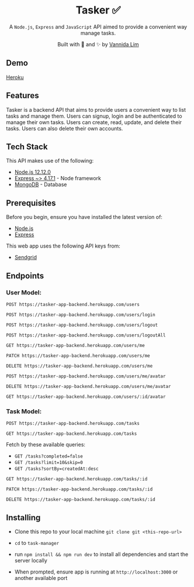 <h1 align='center'><b>Tasker ✅</b></h1>  
<p align='center'>
A <code>Node.js</code>, <code>Express</code> and <code>JavaScript</code> API aimed to provide
a convenient way manage tasks.
</p>

<p align="center">
Built with 💖 and ✨ by <a href='https://github.com/vannida-lim'>Vannida
Lim</a>
</p>

**Demo**
------------
[Heroku](https://tasker-app-backend.herokuapp.com/)

**Features**
------------

Tasker is a backend API that aims to provide users a convenient way to list tasks and manage them. Users can signup, login and be authenticated to manage their own tasks. Users can create, read, update, and delete their tasks. Users can also delete their own accounts. 

**Tech Stack**
--------------

This API makes use of the following:

-   [Node.js 12.12.0](https://nodejs.org/en/)
-   [Express ~> 4.17.1](https://expressjs.com/) - Node framework
-   [MongoDB](https://www.mongodb.com/) - Database

**Prerequisites**
-----------------

Before you begin, ensure you have installed the latest version of:

-   [Node.js](https://nodejs.org/en/)
-   [Express](https://expressjs.com/)

This web app uses the following API keys from:

-   [Sendgrid](https://sendgrid.com/)

**Endpoints**
--------------
### User Model: 

`POST https://tasker-app-backend.herokuapp.com/users`

`POST https://tasker-app-backend.herokuapp.com/users/login`

`POST https://tasker-app-backend.herokuapp.com/users/logout`

`POST https://tasker-app-backend.herokuapp.com/users/logoutAll`

`GET https://tasker-app-backend.herokuapp.com/users/me`

`PATCH https://tasker-app-backend.herokuapp.com/users/me`

`DELETE https://tasker-app-backend.herokuapp.com/users/me`

`POST https://tasker-app-backend.herokuapp.com/users/me/avatar`

`DELETE https://tasker-app-backend.herokuapp.com/users/me/avatar`

`GET https://tasker-app-backend.herokuapp.com/users/:id/avatar`

### Task Model: 

`POST https://tasker-app-backend.herokuapp.com/tasks`

`GET https://tasker-app-backend.herokuapp.com/tasks` 

Fetch by these available queries: 
* `GET /tasks?completed=false`
* `GET /tasks?limit=10&skip=0`
* `GET /tasks?sortBy=createdAt:desc`

`GET https://tasker-app-backend.herokuapp.com/tasks/:id`

`PATCH https://tasker-app-backend.herokuapp.com/tasks/:id`

`DELETE https://tasker-app-backend.herokuapp.com/tasks/:id`

**Installing**
--------------
-   Clone this repo to your local machine `git clone git <this-repo-url>`

-   `cd` to `task-manager`

-   run `npm install && npm run dev` to install all dependencies and start the server locally

-   When prompted, ensure app is running at `http://localhost:3000` or another available port